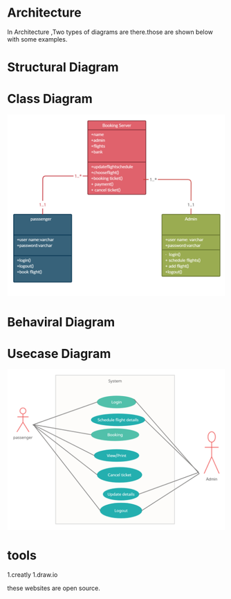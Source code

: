 # Architecture
In Architecture ,Two types of diagrams are there.those are shown below with some examples.
# Structural Diagram
 # Class Diagram
![Structural](https://github.com/RajashekerEajjagiri/Airlines_Reservation-System/blob/eee5741222769f75bb0f138d046705393fe4a042/2_Architecture/Structural/classH.jpg)

# Behaviral Diagram
 # Usecase Diagram
![Behaviral](https://github.com/RajashekerEajjagiri/Airlines_Reservation-System/blob/140499d6cc6e12077053ff6c557affb91a0672fc/2_Architecture/Behavioral/useH.jpg)
 # tools 
 1.creatly
 1.draw.io
 
 these websites are open source.
